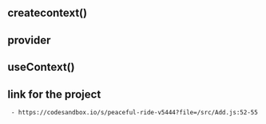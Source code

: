 ## createcontext()

## provider


## useContext()


## link for the project
     - https://codesandbox.io/s/peaceful-ride-v5444?file=/src/Add.js:52-55